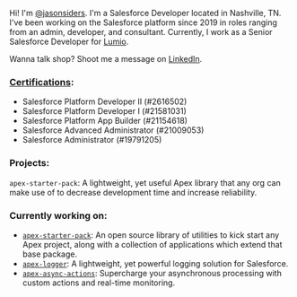 Hi! I'm [@jasonsiders](https://github.com/jasonsiders). I'm a Salesforce Developer located in Nashville, TN. I've been working on the Salesforce platform since 2019 in roles ranging from an admin, developer, and consultant. Currently, I work as a Senior Salesforce Developer for [Lumio](https://www.lumio.com/).

Wanna talk shop? Shoot me a message on [LinkedIn](https://www.linkedin.com/in/jasonsiders/).

### [Certifications](https://trailhead.salesforce.com/en/credentials/certification-detail-print/?searchString=d6Cd87CnUTqjw9YKVrnqm/WHYLDW/ShTTiHL8kGwOzE3cUeuvgjWZSQQfZVVjmjZ):
- Salesforce Platform Developer II (#2616502) 
- Salesforce Platform Developer I (#21581031)
- Salesforce Platform App Builder (#21154618)
- Salesforce Advanced Administrator (#21009053)
- Salesforce Administrator (#19791205)

### Projects:
`apex-starter-pack`: A lightweight, yet useful Apex library that any org can make use of to decrease development time and increase reliability.

### Currently working on:
- [`apex-starter-pack`](https://github.com/jasonsiders/apex-starter-pack): An open source library of utilities to kick start any Apex project, along with a collection of applications which extend that base package. 
- [`apex-logger`](https://github.com/jasonsiders/apex-logger): A lightweight, yet powerful logging solution for Salesforce.
- [`apex-async-actions`](https://github.com/jasonsiders/apex-async-actions): Supercharge your asynchronous processing with custom actions and real-time monitoring.
